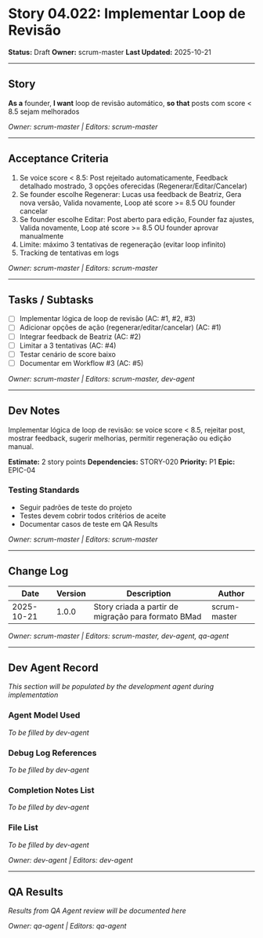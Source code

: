 # Story 04.022: Implementar Loop de Revisão

**Status:** Draft
**Owner:** scrum-master
**Last Updated:** 2025-10-21

---

## Story

**As a** founder,
**I want** loop de revisão automático,
**so that** posts com score < 8.5 sejam melhorados

*Owner: scrum-master | Editors: scrum-master*

---

## Acceptance Criteria

1. Se voice score < 8.5: Post rejeitado automaticamente, Feedback detalhado mostrado, 3 opções oferecidas (Regenerar/Editar/Cancelar)
2. Se founder escolhe Regenerar: Lucas usa feedback de Beatriz, Gera nova versão, Valida novamente, Loop até score >= 8.5 OU founder cancelar
3. Se founder escolhe Editar: Post aberto para edição, Founder faz ajustes, Valida novamente, Loop até score >= 8.5 OU founder aprovar manualmente
4. Limite: máximo 3 tentativas de regeneração (evitar loop infinito)
5. Tracking de tentativas em logs

*Owner: scrum-master | Editors: scrum-master*

---

## Tasks / Subtasks

- [ ] Implementar lógica de loop de revisão (AC: #1, #2, #3)
- [ ] Adicionar opções de ação (regenerar/editar/cancelar) (AC: #1)
- [ ] Integrar feedback de Beatriz (AC: #2)
- [ ] Limitar a 3 tentativas (AC: #4)
- [ ] Testar cenário de score baixo
- [ ] Documentar em Workflow #3 (AC: #5)

*Owner: scrum-master | Editors: scrum-master, dev-agent*

---

## Dev Notes

Implementar lógica de loop de revisão: se voice score < 8.5, rejeitar post, mostrar feedback, sugerir melhorias, permitir regeneração ou edição manual.

**Estimate:** 2 story points
**Dependencies:** STORY-020
**Priority:** P1
**Epic:** EPIC-04

### Testing Standards

- Seguir padrões de teste do projeto
- Testes devem cobrir todos critérios de aceite
- Documentar casos de teste em QA Results

*Owner: scrum-master | Editors: scrum-master*

---

## Change Log

| Date | Version | Description | Author |
|------|---------|-------------|--------|
| 2025-10-21 | 1.0.0 | Story criada a partir de migração para formato BMad | scrum-master |

*Owner: scrum-master | Editors: scrum-master, dev-agent, qa-agent*

---

## Dev Agent Record

*This section will be populated by the development agent during implementation*

### Agent Model Used

*To be filled by dev-agent*

### Debug Log References

*To be filled by dev-agent*

### Completion Notes List

*To be filled by dev-agent*

### File List

*To be filled by dev-agent*

*Owner: dev-agent | Editors: dev-agent*

---

## QA Results

*Results from QA Agent review will be documented here*

*Owner: qa-agent | Editors: qa-agent*
